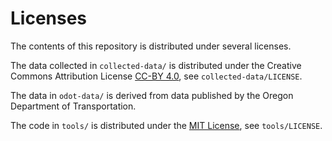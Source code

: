 # Licenses

The contents of this repository is distributed under several licenses.

The data collected in `collected-data/` is distributed under the Creative Commons Attribution License [CC-BY 4.0](https://creativecommons.org/licenses/by/4.0/), see `collected-data/LICENSE`.

The data in `odot-data/` is derived from data published by the Oregon Department of Transportation.

The code in `tools/` is distributed under the [MIT License](https://mit-license.org/), see `tools/LICENSE`.


